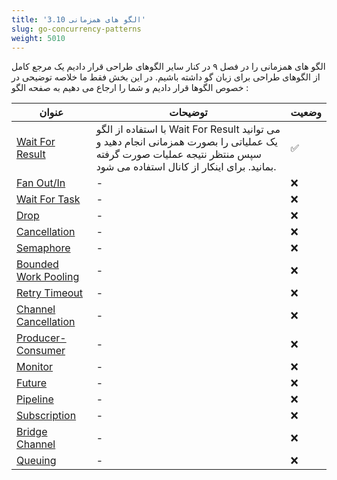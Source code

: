 ```yaml
---
title: '3.10 الگو های همزمانی'
slug: go-concurrency-patterns
weight: 5010
---
```


الگو های همزمانی را در فصل ۹ در کنار سایر الگوهای طراحی قرار دادیم یک مرجع کامل از الگوهای طراحی برای زبان گو داشته باشیم. در این بخش فقط ما خلاصه توضیحی در خصوص الگوها قرار دادیم و شما را ارجاع می دهیم به صفحه الگو :


| عنوان  | توضیحات | وضعیت | 
|---|----------|-------------|
| [Wait For Result](../../chapter-9/concurrency-patterns/go-concurrency-pattern-wait-for-result) | با استفاده از الگو Wait For Result می توانید یک عملیاتی را بصورت همزمانی انجام دهید و سپس منتظر نتیجه عملیات صورت گرفته بمانید. برای اینکار از کانال استفاده می شود. | ✅     |
| [Fan Out/In](../../chapter-9/concurrency-patterns/go-concurrency-pattern-fan-out-in) | -    | ❌     |
| [Wait For Task](../../chapter-9/concurrency-patterns/go-concurrency-pattern-wait-for-task) | -    | ❌     |
| [Drop](../../chapter-9/concurrency-patterns/go-concurrency-pattern-drop) | -    | ❌     |
| [Cancellation](../../chapter-9/concurrency-patterns/go-concurrency-pattern-cancellation) | -    | ❌     |
| [Semaphore](../../chapter-9/concurrency-patterns/go-concurrency-pattern-semaphore) | -    | ❌     |
| [Bounded Work Pooling](../../chapter-9/concurrency-patterns/o-concurrency-pattern-bounded-work-pooling) | -    | ❌     |
| [Retry Timeout](../../chapter-9/concurrency-patterns/go-concurrency-pattern-retry-timeout) | -    | ❌     |
| [Channel Cancellation](../../chapter-9/concurrency-patterns/go-concurrency-pattern-channel-cancellation) | -    | ❌     |
| [Producer-Consumer](../../chapter-9/concurrency-patterns/go-concurrency-pattern-producer-consumer) | -    | ❌     |
| [Monitor](../../chapter-9/concurrency-patterns/go-concurrency-pattern-monitor) | -    | ❌     |
| [Future](../../chapter-9/concurrency-patterns/go-concurrency-pattern-future) | -    | ❌     |
| [Pipeline](../../chapter-9/concurrency-patterns/go-concurrency-pattern-pipeline) | -    | ❌     |
| [Subscription](../../chapter-9/concurrency-patterns/go-concurrency-pattern-subscription) | -    | ❌     |
| [Bridge Channel](../../chapter-9/concurrency-patterns/go-concurrency-pattern-brdige-channel) | -    | ❌     |
| [Queuing](../../chapter-9/concurrency-patterns/go-concurrency-pattern-queuing) | -    | ❌     |